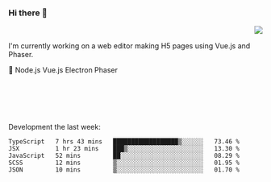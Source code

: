 ### Hi there 👋

<img align="right" src="https://github-readme-stats.vercel.app/api?username=jasonpanggo"/>

<br>
<p align="left">
I'm currently working on a web editor making H5 pages using Vue.js and Phaser.
</p>
<p align="left">
📖 Node.js Vue.js Electron Phaser
</p>
<br>
<br>
<br>
<br>

Development the last week:
<!--START_SECTION:waka-->
```text
TypeScript   7 hrs 43 mins   ██████████████████▒░░░░░░   73.46 % 
JSX          1 hr 23 mins    ███▒░░░░░░░░░░░░░░░░░░░░░   13.30 % 
JavaScript   52 mins         ██░░░░░░░░░░░░░░░░░░░░░░░   08.29 % 
SCSS         12 mins         ▒░░░░░░░░░░░░░░░░░░░░░░░░   01.95 % 
JSON         10 mins         ▒░░░░░░░░░░░░░░░░░░░░░░░░   01.70 % 
```
<!--END_SECTION:waka-->

<!--
**JASONPANGGO/jasonpanggo** is a ✨ _special_ ✨ repository because its `README.md` (this file) appears on your GitHub profile.

Here are some ideas to get you started:

- 🔭 I’m currently working on ...
- 🌱 I’m currently learning ...
- 👯 I’m looking to collaborate on ...
- 🤔 I’m looking for help with ...
- 💬 Ask me about ...
- 📫 How to reach me: ...
- 😄 Pronouns: ...
- ⚡ Fun fact: ...
-->
